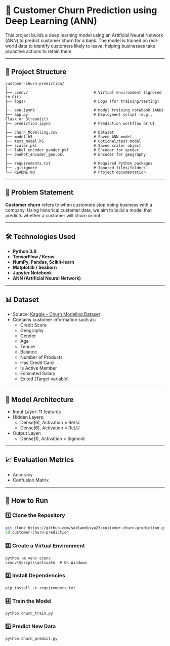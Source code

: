 # 🧠 Customer Churn Prediction using Deep Learning (ANN)

This project builds a deep learning model using an Artificial Neural Network (ANN) to predict customer churn for a bank. The model is trained on real-world data to identify customers likely to leave, helping businesses take proactive actions to retain them.

---

## 📂 Project Structure

````
customer-churn-prediction/
│
├── ccenv/                             # Virtual environment (ignored in Git)
├── logs/                              # Logs (for training/testing)
│
├── ann.ipynb                          # Model training notebook (ANN)
├── app.py                             # Deployment script (e.g., Flask or Streamlit)
├── prediction.ipynb                   # Prediction workflow or UI
│
├── Churn_Modelling.csv                # Dataset
├── model.h5                           # Saved ANN model
├── test_model.h5                      # Optional/test model
├── scaler.pkl                         # Saved scaler object
├── label_encoder_gender.pkl           # Encoder for gender
├── onehot_encoder_geo.pkl             # Encoder for geography
│
├── requirements.txt                   # Required Python packages
├── .gitignore                         # Ignored files/folders
└── README.md                          # Project documentation
````

---

## 📌 Problem Statement

**Customer churn** refers to when customers stop doing business with a company. Using historical customer data, we aim to build a model that predicts whether a customer will churn or not.

---

## 🛠️ Technologies Used

- **Python 3.9**
- **TensorFlow / Keras**
- **NumPy, Pandas, Scikit-learn**
- **Matplotlib / Seaborn**
- **Jupyter Notebook**
- **ANN (Artificial Neural Network)**

---

## 📊 Dataset

- Source: [Kaggle - Churn Modeling Dataset](https://www.kaggle.com/datasets)
- Contains customer information such as:
  - Credit Score
  - Geography
  - Gender
  - Age
  - Tenure
  - Balance
  - Number of Products
  - Has Credit Card
  - Is Active Member
  - Estimated Salary
  - Exited (Target variable)

---

## 🧠 Model Architecture

- Input Layer: 11 features
- Hidden Layers:
  - Dense(6), Activation = ReLU
  - Dense(6), Activation = ReLU
- Output Layer:
  - Dense(1), Activation = Sigmoid

---

## 📈 Evaluation Metrics

- Accuracy
- Confusion Matrix

---

## 🚀 How to Run

### 1️⃣ Clone the Repository

```bash
git clone https://github.com/seelamdivya23/customer-churn-prediction.git
cd customer-churn-prediction
```
### 2️⃣ Create a Virtual Environment
```
python -m venv ccenv
ccenv\Scripts\activate  # On Windows
```
### 3️⃣ Install Dependencies
```
pip install -r requirements.txt
```
### 4️⃣ Train the Model
```
python churn_train.py
```
### 5️⃣ Predict New Data
```
python churn_predict.py
```
